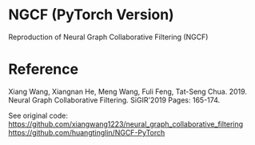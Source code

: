 # NGCF (PyTorch Version)
Reproduction of Neural Graph Collaborative Filtering (NGCF)

# Reference
Xiang Wang, Xiangnan He, Meng Wang, Fuli Feng, Tat-Seng Chua. 2019. Neural Graph Collaborative Filtering. SiGIR'2019 Pages: 165-174.

See original code: 
https://github.com/xiangwang1223/neural_graph_collaborative_filtering
https://github.com/huangtinglin/NGCF-PyTorch
